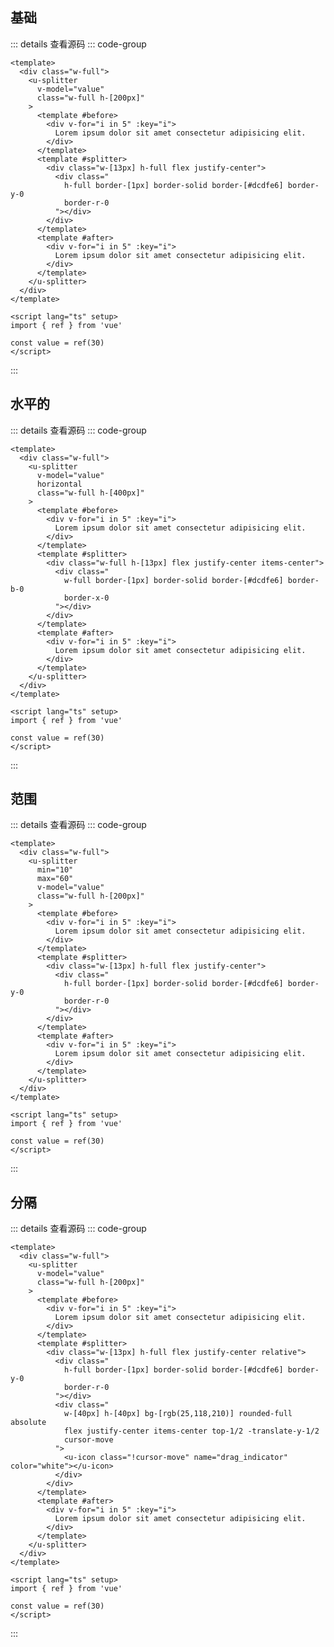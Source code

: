 <!-- import -->
<script setup>
import Basic from '../examples/splitter/01.basic.vue'
import Horizontal from '../examples/splitter/02.horizontal.vue'
import Range from '../examples/splitter/03.range.vue'
import Separator from '../examples/splitter/04.separator.vue'
</script>
<!-- import -->

## 基础

<!-- component -->
<Basic></Basic>
::: details 查看源码
::: code-group
```vue [template]
<template>
  <div class="w-full">
    <u-splitter 
      v-model="value" 
      class="w-full h-[200px]"
    >
      <template #before>
        <div v-for="i in 5" :key="i">
          Lorem ipsum dolor sit amet consectetur adipisicing elit.
        </div>
      </template>
      <template #splitter>
        <div class="w-[13px] h-full flex justify-center">
          <div class="
            h-full border-[1px] border-solid border-[#dcdfe6] border-y-0 
            border-r-0
          "></div>
        </div>
      </template>
      <template #after>
        <div v-for="i in 5" :key="i">
          Lorem ipsum dolor sit amet consectetur adipisicing elit.
        </div>
      </template>
    </u-splitter>
  </div>
</template>
```

```vue [script]
<script lang="ts" setup>
import { ref } from 'vue'

const value = ref(30)
</script>
```

:::
<!-- component -->

## 水平的

<!-- component -->
<Horizontal></Horizontal>
::: details 查看源码
::: code-group
```vue [template]
<template>
  <div class="w-full">
    <u-splitter 
      v-model="value" 
      horizontal 
      class="w-full h-[400px]"
    >
      <template #before>
        <div v-for="i in 5" :key="i">
          Lorem ipsum dolor sit amet consectetur adipisicing elit.
        </div>
      </template>
      <template #splitter>
        <div class="w-full h-[13px] flex justify-center items-center">
          <div class="
            w-full border-[1px] border-solid border-[#dcdfe6] border-b-0 
            border-x-0
          "></div>
        </div>
      </template>
      <template #after>
        <div v-for="i in 5" :key="i">
          Lorem ipsum dolor sit amet consectetur adipisicing elit.
        </div>
      </template>
    </u-splitter>
  </div>
</template>
```

```vue [script]
<script lang="ts" setup>
import { ref } from 'vue'

const value = ref(30)
</script>
```

:::
<!-- component -->

## 范围

<!-- component -->
<Range></Range>
::: details 查看源码
::: code-group
```vue [template]
<template>
  <div class="w-full">
    <u-splitter 
      min="10"
      max="60"
      v-model="value" 
      class="w-full h-[200px]"
    >
      <template #before>
        <div v-for="i in 5" :key="i">
          Lorem ipsum dolor sit amet consectetur adipisicing elit.
        </div>
      </template>
      <template #splitter>
        <div class="w-[13px] h-full flex justify-center">
          <div class="
            h-full border-[1px] border-solid border-[#dcdfe6] border-y-0 
            border-r-0
          "></div>
        </div>
      </template>
      <template #after>
        <div v-for="i in 5" :key="i">
          Lorem ipsum dolor sit amet consectetur adipisicing elit.
        </div>
      </template>
    </u-splitter>
  </div>
</template>
```

```vue [script]
<script lang="ts" setup>
import { ref } from 'vue'

const value = ref(30)
</script>
```

:::
<!-- component -->

## 分隔

<!-- component -->
<Separator></Separator>
::: details 查看源码
::: code-group
```vue [template]
<template>
  <div class="w-full">
    <u-splitter 
      v-model="value" 
      class="w-full h-[200px]"
    >
      <template #before>
        <div v-for="i in 5" :key="i">
          Lorem ipsum dolor sit amet consectetur adipisicing elit.
        </div>
      </template>
      <template #splitter>
        <div class="w-[13px] h-full flex justify-center relative">
          <div class="
            h-full border-[1px] border-solid border-[#dcdfe6] border-y-0 
            border-r-0
          "></div>
          <div class="
            w-[40px] h-[40px] bg-[rgb(25,118,210)] rounded-full absolute
            flex justify-center items-center top-1/2 -translate-y-1/2
            cursor-move
          ">
            <u-icon class="!cursor-move" name="drag_indicator" color="white"></u-icon>
          </div>
        </div>
      </template>
      <template #after>
        <div v-for="i in 5" :key="i">
          Lorem ipsum dolor sit amet consectetur adipisicing elit.
        </div>
      </template>
    </u-splitter>
  </div>
</template>
```

```vue [script]
<script lang="ts" setup>
import { ref } from 'vue'

const value = ref(30)
</script>
```

:::
<!-- component -->
